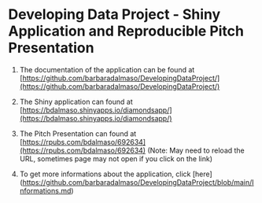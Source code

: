 # Developing Data Project -  Shiny Application and Reproducible Pitch Presentation

1. The documentation of the application can be found at [https://github.com/barbaradalmaso/DevelopingDataProject/](https://github.com/barbaradalmaso/DevelopingDataProject/)

2. The  Shiny application can found at [https://bdalmaso.shinyapps.io/diamondsapp/](https://bdalmaso.shinyapps.io/diamondsapp/)

3. The Pitch Presentation can found at [https://rpubs.com/bdalmaso/692634](https://rpubs.com/bdalmaso/692634) (Note: May need to reload the URL, sometimes page may not open if you click on the link)

4. To get more informations about the application, click [here] (https://github.com/barbaradalmaso/DevelopingDataProject/blob/main/Informations.md)
